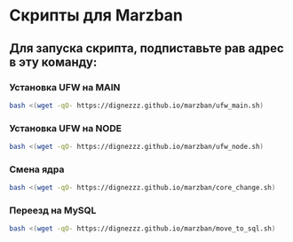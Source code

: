 # Скрипты для Marzban
## Для запуска скрипта, подпиставьте рав адрес в эту команду:
### Установка UFW  на  MAIN
```bash
bash <(wget -qO- https://dignezzz.github.io/marzban/ufw_main.sh)
```
### Установка UFW  на  NODE
```bash
bash <(wget -qO- https://dignezzz.github.io/marzban/ufw_node.sh)
```
### Смена ядра
```bash
bash <(wget -qO- https://dignezzz.github.io/marzban/core_change.sh)
```
### Переезд на MySQL
```bash
bash <(wget -qO- https://dignezzz.github.io/marzban/move_to_sql.sh)
```
